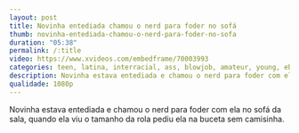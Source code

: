 ```yaml
---
layout: post
title: Novinha entediada chamou o nerd para foder no sofá
thumb: novinha-entediada-chamou-o-nerd-para-foder-no-sofa
duration: "05:38"
permalink: /:title
video: https://www.xvideos.com/embedframe/70003993
categories: teen, latina, interracial, ass, blowjob, amateur, young, ebony, big-ass, amateurs, big-tits, 18yo, big-cock, big-dick, amador, black-cock
description: Novinha estava entediada e chamou o nerd para foder com ela no sofá da sala, quando ela viu o tamanho da rola pediu ela na buceta sem camisinha.
qualidade: 1080p
---
```

Novinha estava entediada e chamou o nerd para foder com ela no sofá da sala, quando ela viu o tamanho da rola pediu ela na buceta sem camisinha.